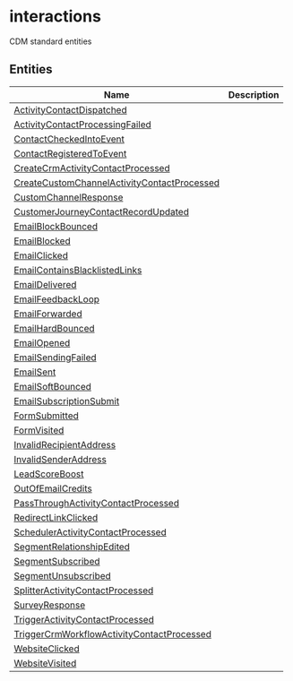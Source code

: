 
# interactions

CDM standard entities  

## Entities

|Name|Description|
|---|---|
|[ActivityContactDispatched](ActivityContactDispatched.cdm.json)||
|[ActivityContactProcessingFailed](ActivityContactProcessingFailed.cdm.json)||
|[ContactCheckedIntoEvent](ContactCheckedIntoEvent.cdm.json)||
|[ContactRegisteredToEvent](ContactRegisteredToEvent.cdm.json)||
|[CreateCrmActivityContactProcessed](CreateCrmActivityContactProcessed.cdm.json)||
|[CreateCustomChannelActivityContactProcessed](CreateCustomChannelActivityContactProcessed.cdm.json)||
|[CustomChannelResponse](CustomChannelResponse.cdm.json)||
|[CustomerJourneyContactRecordUpdated](CustomerJourneyContactRecordUpdated.cdm.json)||
|[EmailBlockBounced](EmailBlockBounced.cdm.json)||
|[EmailBlocked](EmailBlocked.cdm.json)||
|[EmailClicked](EmailClicked.cdm.json)||
|[EmailContainsBlacklistedLinks](EmailContainsBlacklistedLinks.cdm.json)||
|[EmailDelivered](EmailDelivered.cdm.json)||
|[EmailFeedbackLoop](EmailFeedbackLoop.cdm.json)||
|[EmailForwarded](EmailForwarded.cdm.json)||
|[EmailHardBounced](EmailHardBounced.cdm.json)||
|[EmailOpened](EmailOpened.cdm.json)||
|[EmailSendingFailed](EmailSendingFailed.cdm.json)||
|[EmailSent](EmailSent.cdm.json)||
|[EmailSoftBounced](EmailSoftBounced.cdm.json)||
|[EmailSubscriptionSubmit](EmailSubscriptionSubmit.cdm.json)||
|[FormSubmitted](FormSubmitted.cdm.json)||
|[FormVisited](FormVisited.cdm.json)||
|[InvalidRecipientAddress](InvalidRecipientAddress.cdm.json)||
|[InvalidSenderAddress](InvalidSenderAddress.cdm.json)||
|[LeadScoreBoost](LeadScoreBoost.cdm.json)||
|[OutOfEmailCredits](OutOfEmailCredits.cdm.json)||
|[PassThroughActivityContactProcessed](PassThroughActivityContactProcessed.cdm.json)||
|[RedirectLinkClicked](RedirectLinkClicked.cdm.json)||
|[SchedulerActivityContactProcessed](SchedulerActivityContactProcessed.cdm.json)||
|[SegmentRelationshipEdited](SegmentRelationshipEdited.cdm.json)||
|[SegmentSubscribed](SegmentSubscribed.cdm.json)||
|[SegmentUnsubscribed](SegmentUnsubscribed.cdm.json)||
|[SplitterActivityContactProcessed](SplitterActivityContactProcessed.cdm.json)||
|[SurveyResponse](SurveyResponse.cdm.json)||
|[TriggerActivityContactProcessed](TriggerActivityContactProcessed.cdm.json)||
|[TriggerCrmWorkflowActivityContactProcessed](TriggerCrmWorkflowActivityContactProcessed.cdm.json)||
|[WebsiteClicked](WebsiteClicked.cdm.json)||
|[WebsiteVisited](WebsiteVisited.cdm.json)||
